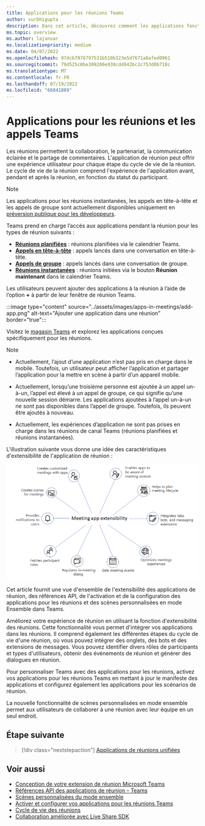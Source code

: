 ```yaml
---
title: Applications pour les réunions Teams
author: surbhigupta
description: Dans cet article, découvrez comment les applications fonctionnent dans les réunions Microsoft Teams en fonction du rôle des participants et des utilisateurs et de l’extensibilité des applications.
ms.topic: overview
ms.author: lajanuar
ms.localizationpriority: medium
ms.date: 04/07/2022
ms.openlocfilehash: 97dcb7076797531b510b323e5d7671a8afed0961
ms.sourcegitcommit: 79d525c0be309200e930cdd942bc2c753d0b718c
ms.translationtype: MT
ms.contentlocale: fr-FR
ms.lasthandoff: 07/19/2022
ms.locfileid: "66841889"
---
```

# <a name="apps-for-teams-meetings-and-calls"></a>Applications pour les réunions et les appels Teams

Les réunions permettent la collaboration, le partenariat, la communication éclairée et le partage de commentaires. L'application de réunion peut offrir une expérience utilisateur pour chaque étape du cycle de vie de la réunion. Le cycle de vie de la réunion comprend l'expérience de l'application avant, pendant et après la réunion, en fonction du statut du participant.

> [!Note]
>
> Les applications pour les réunions instantanées, les appels en tête-à-tête et les appels de groupe sont actuellement disponibles uniquement en [préversion publique pour les développeurs](~/resources/dev-preview/developer-preview-intro.md).

Teams prend en charge l’accès aux applications pendant la réunion pour les types de réunion suivants :

* [**Réunions planifiées**](https://support.microsoft.com/office/schedule-a-meeting-in-teams-943507a9-8583-4c58-b5d2-8ec8265e04e5#ID0EFBD=Desktop) : réunions planifiées via le calendrier Teams.
* [**Appels en tête-à-tête**](https://support.microsoft.com/office/start-a-call-from-a-chat-in-teams-f5138c9d-df4c-43d8-9cf6-53400c1a7798) : appels lancés dans une conversation en tête-à-tête.
* [**Appels de groupe**](https://support.microsoft.com/office/start-a-call-from-a-chat-in-teams-f5138c9d-df4c-43d8-9cf6-53400c1a7798) : appels lancés dans une conversation de groupe.
* [**Réunions instantanées**](https://support.microsoft.com/office/start-an-instant-meeting-in-teams-ff95e53f-8231-4739-87fa-00b9723f4ef5) : réunions initiées via le bouton **Réunion maintenant** dans le calendrier Teams.

Les utilisateurs peuvent ajouter des applications à la réunion à l’aide de l’option **+** à partir de leur fenêtre de réunion Teams.

:::image type="content" source="../assets/images/apps-in-meetings/add-app.png" alt-text="Ajouter une application dans une réunion" border="true":::

Visitez le [magasin Teams](https://go.microsoft.com/fwlink/p/?LinkID=2183121) et explorez les applications conçues spécifiquement pour les réunions.

> [!Note]
>
> * Actuellement, l’ajout d’une application n’est pas pris en charge dans le mobile. Toutefois, un utilisateur peut afficher l’application et partager l’application pour la mettre en scène à partir d’un appareil mobile.
>
> * Actuellement, lorsqu’une troisième personne est ajoutée à un appel un-à-un, l’appel est élevé à un appel de groupe, ce qui signifie qu’une nouvelle session démarre. Les applications ajoutées à l’appel un-à-un ne sont pas disponibles dans l’appel de groupe. Toutefois, ils peuvent être ajoutés à nouveau.
>
> * Actuellement, les expériences d’application ne sont pas prises en charge dans les réunions de canal Teams (réunions planifiées et réunions instantanées).

L'illustration suivante vous donne une idée des caractéristiques d'extensibilité de l'application de réunion :

![Extensibilité de l’application de réunion](../assets/images/apps-in-meetings/meetingappextensibility.png)

Cet article fournit une vue d'ensemble de l'extensibilité des applications de réunion, des références API, de l'activation et de la configuration des applications pour les réunions et des scènes personnalisées en mode Ensemble dans Teams.

Améliorez votre expérience de réunion en utilisant la fonction d'extensibilité des réunions. Cette fonctionnalité vous permet d'intégrer vos applications dans les réunions. Il comprend également les différentes étapes du cycle de vie d'une réunion, où vous pouvez intégrer des onglets, des bots et des extensions de messages. Vous pouvez identifier divers rôles de participants et types d'utilisateurs, obtenir des événements de réunion et générer des dialogues en réunion.

Pour personnaliser Teams avec des applications pour les réunions, activez vos applications pour les réunions Teams en mettant à jour le manifeste des applications et configurez également les applications pour les scénarios de réunion.

La nouvelle fonctionnalité de scènes personnalisées en mode ensemble permet aux utilisateurs de collaborer à une réunion avec leur équipe en un seul endroit.

## <a name="next-step"></a>Étape suivante

> [!div class="nextstepaction"]
> [Applications de réunions unifiées](meeting-app-extensibility.md)

## <a name="see-also"></a>Voir aussi

* [Conception de votre extension de réunion Microsoft Teams](~/apps-in-teams-meetings/design/designing-apps-in-meetings.md)
* [Références API des applications de réunion – Teams](~/apps-in-teams-meetings/api-references.md)
* [Scènes personnalisées du mode ensemble](~/apps-in-teams-meetings/teams-together-mode.md)
* [Activer et configurer vos applications pour les réunions Teams](~/apps-in-teams-meetings/enable-and-configure-your-app-for-teams-meetings.md)
* [Cycle de vie des réunions](meeting-app-extensibility.md#meeting-lifecycle)
* [Collaboration améliorée avec Live Share SDK](teams-live-share-overview.md)
